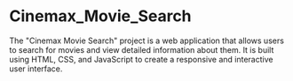 # Cinemax_Movie_Search
The "Cinemax Movie Search" project is a web application that allows users to search for movies and view detailed information about them. It is built using HTML, CSS, and JavaScript to create a responsive and interactive user interface.
